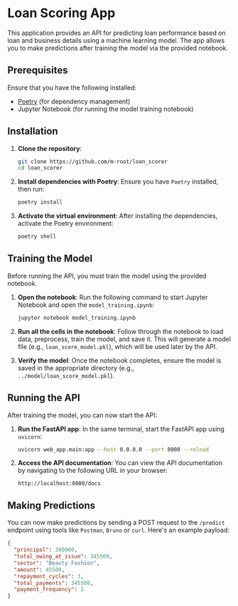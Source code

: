 # Loan Scoring App

This application provides an API for predicting loan performance based on loan and business details using a machine learning model. The app allows you to make predictions after training the model via the provided notebook.

## Prerequisites

Ensure that you have the following installed:

- [Poetry](https://python-poetry.org/docs/#installation) (for dependency management)
- Jupyter Notebook (for running the model training notebook)

## Installation

1. **Clone the repository**:
   ```bash
   git clone https://github.com/m-root/loan_scorer
   cd loan_scorer
   ```

2. **Install dependencies with Poetry**:
   Ensure you have `Poetry` installed, then run:
   ```bash
   poetry install
   ```

3. **Activate the virtual environment**:
   After installing the dependencies, activate the Poetry environment:
   ```bash
   poetry shell
   ```

## Training the Model

Before running the API, you must train the model using the provided notebook.

1. **Open the notebook**:
   Run the following command to start Jupyter Notebook and open the `model_training.ipynb`:
   ```bash
   jupyter notebook model_training.ipynb
   ```

2. **Run all the cells in the notebook**:
   Follow through the notebook to load data, preprocess, train the model, and save it. This will generate a model file (e.g., `loan_score_model.pkl`), which will be used later by the API.

3. **Verify the model**:
   Once the notebook completes, ensure the model is saved in the appropriate directory (e.g., `../model/loan_score_model.pkl`).

## Running the API

After training the model, you can now start the API:

1. **Run the FastAPI app**:
   In the same terminal, start the FastAPI app using `uvicorn`:
   ```bash
   uvicorn web_app.main:app --host 0.0.0.0 --port 8000 --reload
   ```

2. **Access the API documentation**:
   You can view the API documentation by navigating to the following URL in your browser:
   ```
   http://localhost:8000/docs
   ```

## Making Predictions

You can now make predictions by sending a POST request to the `/predict` endpoint using tools like `Postman`, `Bruno` or `curl`. Here's an example payload:

```json
{
  "principal": 300000,
  "total_owing_at_issue": 345500,
  "sector": "Beauty Fashion",
  "amount": 45500,
  "repayment_cycles": 3,
  "total_payments": 345500,
  "payment_frequency": 2
}
```